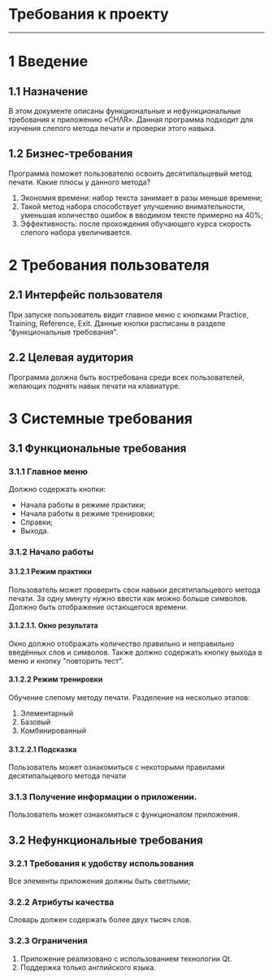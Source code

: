 # Требования к проекту
***
# 1 Введение
## 1.1 Назначение
В этом документе описаны функциональные и нефункциональные требования к приложению «CHΛR». Данная программа подходит для изучения слепого метода печати и проверки этого навыка.

## 1.2 Бизнес-требования
Программа поможет пользователю освоить десятипальцевый метод печати. Какие плюсы у данного метода?
1) Экономия времени: набор текста занимает в разы меньше времени;
2) Такой метод набора способствует улучшению внимательности, уменьшая количество ошибок в вводимом тексте примерно на 40%;
3) Эффективность: после прохождения обучающего курса скорость слепого набора увеличивается.

# 2 Требования пользователя
## 2.1 Интерфейс пользователя
При запуске пользователь видит главное меню с кнопками Practice, Training, Reference, Exit. Данные кнопки расписаны в разделе “функциональные требования”. 

## 2.2 Целевая аудитория
Программа должна быть востребована среди всех пользователей, желающих поднять навык печати на клавиатуре.

# 3 Системные требования
## 3.1 Функциональные требования
### 3.1.1 Главное меню
Должно содержать кнопки:
+ Начала работы в режиме практики;
+ Начала работы в режиме тренировки;
+ Справки;
+ Выхода.
### 3.1.2 Начало работы
#### 3.1.2.1 Режим практики
Пользователь может проверить свои навыки десятипальцевого метода печати. За одну минуту нужно ввести как можно больше символов. Должно быть отображение остающегося времени.

#### 3.1.2.1.1. Окно результата
Окно должно отображать количество правильно и неправильно введённых слов и символов. Также должно содержать кнопку выхода в меню и кнопку "повторить тест".

#### 3.1.2.2 Режим тренировки
Обучение слепому методу печати. Разделение на несколько этапов:
1. Элементарный
2. Базовый
3. Комбинированный

#### 3.1.2.2.1 Подсказка
Пользователь может ознакомиться с некоторыми правилами десятипальцевого метода печати

### 3.1.3 Получение информации о приложении.
Пользователь может ознакомиться с функционалом приложения.

## 3.2 Нефункциональные требования
### 3.2.1 Требования к удобству использования
Все элементы приложения должны быть светлыми;

### 3.2.2 Атрибуты качества
Словарь должен содержать более двух тысяч слов.

### 3.2.3 Ограничения
1. Приложение реализовано с использованием технологии Qt.
2. Поддержка только английского языка.
